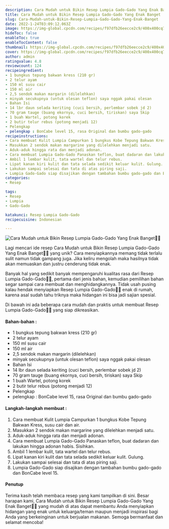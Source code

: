 ```yaml
---
description: Cara Mudah untuk Bikin Resep Lumpia Gado-Gado Yang Enak Banget"
title: Cara Mudah untuk Bikin Resep Lumpia Gado-Gado Yang Enak Banget
slug: Cara-Mudah-untuk-Bikin-Resep-Lumpia-Gado-Gado-Yang-Enak-Banget
date: 2022-1-24T03:09:12.063Z
image: https://img-global.cpcdn.com/recipes/f97dfb26eecce2c9/400x400cq70/photo.jpg
hideToc: false
enableToc: true
enableTocContent: false
thumbnail: https://img-global.cpcdn.com/recipes/f97dfb26eecce2c9/400x400cq70/photo.jpg
cover: https://img-global.cpcdn.com/recipes/f97dfb26eecce2c9/400x400cq70/photo.jpg
author: admin
ratingvalue: 4.8
reviewcount: 124
recipeingredient:
- 1 bungkus tepung bakwan kress (210 gr)
- 2 telur ayam
- 150 ml susu cair
- 150 ml air
- 2,5 sendok makan margarin (dilelehkan)
- minyak secukupnya (untuk olesan teflon) saya nggak pakai olesan
- Bahan Isi
- 14 lbr daun selada keriting (cuci bersih, perlembar sobek jd 2)
- 70 gram tauge (buang ekornya, cuci bersih, tiriskan) saya Skip
- 1 buah Wartel, potong korek
- 2 butir telur rebus (potong menjadi 12)
- Pelengkap
- pelengkap : BonCabe level 15, rasa Original dan bumbu gado-gado
recipeinstructions:
- Cara membuat Kulit Lumpia Campurkan 1 bungkus Kobe Tepung Bakwan Kress, susu cair dan air.
- Masukkan 2 sendok makan margarine yang dilelehkan menjadi satu.
- Aduk-aduk hingga rata dan menjadi adonan.
- Cara membuat Lumpia Gado-Gado Panaskan teflon, buat dadaran dan lakukan hingga adonan habis. Sisihkan.
- Ambil 1 lembar kulit, tata wartel dan telur rebus.
- Lipat kanan kiri kulit dan tata selada sedikit keluar kulit. Gulung.
- Lakukan sampai selesai dan tata di atas piring saji.
- Lumpia Gado-Gado siap disajikan dengan tambahan bumbu gado-gado dan BonCabe level 15.
categories:
- Resep

tags:
- Resep
- Lumpia
- Gado-Gado

katakunci: Resep Lumpia Gado-Gado
recipecuisine: Indonesian

---
```


![Cara Mudah untuk Bikin Resep Lumpia Gado-Gado Yang Enak Banget👩‍🍳](https://img-global.cpcdn.com/recipes/f97dfb26eecce2c9/400x400cq70/photo.jpg)

Lagi mencari ide resep Cara Mudah untuk Bikin Resep Lumpia Gado-Gado Yang Enak Banget👩‍🍳 yang unik? Cara menyiapkannya memang tidak terlalu sulit namun tidak gampang juga. Jika keliru mengolah maka hasilnya tidak akan memuaskan dan justru cenderung tidak enak.

Banyak hal yang sedikit banyak mempengaruhi kualitas rasa dari Resep Lumpia Gado-Gado👩‍🍳, pertama dari jenis bahan, kemudian pemilihan bahan segar sampai cara membuat dan menghidangkannya. Tidak usah pusing kalau hendak menyiapkan Resep Lumpia Gado-Gado👩‍🍳 enak di rumah, karena asal sudah tahu triknya maka hidangan ini bisa jadi sajian spesial.

Di bawah ini ada beberapa cara mudah dan praktis untuk membuat Resep Lumpia Gado-Gado👩‍🍳 yang siap dikreasikan.

<!--inarticleads1-->

#### Bahan-bahan :

- 1 bungkus tepung bakwan kress (210 gr)
- 2 telur ayam
- 150 ml susu cair
- 150 ml air
- 2,5 sendok makan margarin (dilelehkan)
- minyak secukupnya (untuk olesan teflon) saya nggak pakai olesan
- Bahan Isi
- 14 lbr daun selada keriting (cuci bersih, perlembar sobek jd 2)
- 70 gram tauge (buang ekornya, cuci bersih, tiriskan) saya Skip
- 1 buah Wartel, potong korek
- 2 butir telur rebus (potong menjadi 12)
- Pelengkap
- pelengkap : BonCabe level 15, rasa Original dan bumbu gado-gado

<!--inarticleads2-->

#### Langkah-langkah membuat :

1. Cara membuat Kulit Lumpia Campurkan 1 bungkus Kobe Tepung Bakwan Kress, susu cair dan air.
1. Masukkan 2 sendok makan margarine yang dilelehkan menjadi satu.
1. Aduk-aduk hingga rata dan menjadi adonan.
1. Cara membuat Lumpia Gado-Gado Panaskan teflon, buat dadaran dan lakukan hingga adonan habis. Sisihkan.
1. Ambil 1 lembar kulit, tata wartel dan telur rebus.
1. Lipat kanan kiri kulit dan tata selada sedikit keluar kulit. Gulung.
1. Lakukan sampai selesai dan tata di atas piring saji.
1. Lumpia Gado-Gado siap disajikan dengan tambahan bumbu gado-gado dan BonCabe level 15.

#### Penutup

Terima kasih telah membaca resep yang kami tampilkan di sini. Besar harapan kami, Cara Mudah untuk Bikin Resep Lumpia Gado-Gado Yang Enak Banget👩‍🍳 yang mudah di atas dapat membantu Anda menyiapkan hidangan yang enak untuk keluarga/teman maupun menjadi inspirasi bagi Anda yang berkeinginan untuk berjualan makanan. Semoga bermanfaat dan selamat mencoba!